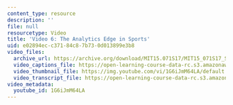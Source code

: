 ```yaml
---
content_type: resource
description: ''
file: null
resourcetype: Video
title: 'Video 6: The Analytics Edge in Sports'
uid: e02894ec-c371-84c8-7b73-0d013899e3b8
video_files:
  archive_url: https://archive.org/download/MIT15.071S17/MIT15_071S17_Session_2.3.11_300k.mp4
  video_captions_file: https://open-learning-course-data-rc.s3.amazonaws.com/15-071-the-analytics-edge-spring-2017/5e5e9a3740f2523bb0d5320a043a65db_1G6iJmM64LA.vtt
  video_thumbnail_file: https://img.youtube.com/vi/1G6iJmM64LA/default.jpg
  video_transcript_file: https://open-learning-course-data-rc.s3.amazonaws.com/15-071-the-analytics-edge-spring-2017/f2b0ff73187edd1c0765e10d4528ef3f_1G6iJmM64LA.pdf
video_metadata:
  youtube_id: 1G6iJmM64LA
---
```

